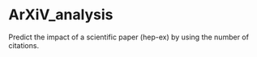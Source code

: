 # ArXiV_analysis
Predict the impact of a scientific paper (hep-ex) by using the number of citations.
